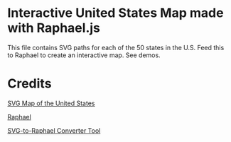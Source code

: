 # Interactive United States Map made with Raphael.js
This file contains SVG paths for each of the 50 states in the U.S. Feed this to Raphael to create an interactive map. See demos. 

# Credits
[SVG Map of the United States](http://commons.wikimedia.org/wiki/File:Blank_US_Map.svg)

[Raphael](http://raphaeljs.com)

[SVG-to-Raphael Converter Tool](http://toki-woki.net/p/SVG2RaphaelJS/)













